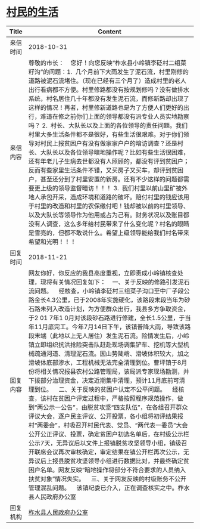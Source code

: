 # <a href="http://www.shangluo.gov.cn/zmhd/ldxxxx.jsp?urltype=leadermail.LeaderMailContentUrl&wbtreeid=1112&leadermailid=4981">村民的生活</a>
| Title |                                                                                                                                                                                                                                                                                                                                                                 Content                                                                                                                                                                                                                                                                                                                                                                  |
|:-----:|------------------------------------------------------------------------------------------------------------------------------------------------------------------------------------------------------------------------------------------------------------------------------------------------------------------------------------------------------------------------------------------------------------------------------------------------------------------------------------------------------------------------------------------------------------------------------------------------------------------------------------------------------------------------------------------------------------------------------------------|
| 来信时间  | 2018-10-31                                                                                                                                                                                                                                                                                                                                                                                                                                                                                                                                                                                                                                                                                                                               |
| 来信内容  | 尊敬的市长：    您好！向您反映“柞水县小岭镇李砭村二组菜籽沟”的问题：1.  几个月前下大雨发生了泥石流，村里刚修的道路被泥石流堵住。（现在已经有三个月了）造成村里的老人出行看病都不方便。村里修路都没有按规划修吗？没有做排水系统，村名居住几十年都没有发生泥石流，而修新路却出现了这样的情况！再者，村里修新道路也是为了方便人们更好的出行，难道在修之前你们上面的领导都没有派专业人员实地勘察吗？ 2.  村长、大队长以及上面的各位领导的责任问题。我们村里大多生活条件都不是很好，有些生活很艰难。对于你们领导对村民上报贫困户有没有做家家户户的暗访调查？还是村长、大队长以及各位领导暗地操作呢？比如有些生活很困难，还有年老儿子生病去世都没有人照顾的，都没有评到贫困户；反而有些家里生活条件不错，又买房子又买车，却评到贫困户，甚至还分到了村里安置的新房。还有不少这样的问题都需要更上级的领导监督暗访！！！ 3.  我们村里以前山里矿被外地人承包开采，造成环境和道路的破坏。赔付村里的钱应该用于村里的改造和村里的农保缴付吧！钱却被以前的村里领导、以及大队长等领导作为他用或占为己有。财务状况以及账目都没有人调查，这么多年给村民带来了什么变化呢？村名的眼睛是雪亮的，但都不敢说什么。希望上级领导能给我们村名带来希望和光明！！！                                                                                                                                                           |
| 回复时间  | 2018-11-21                                                                                                                                                                                                                                                                                                                                                                                                                                                                                                                                                                                                                                                                                                                               |
| 回复内容  | 网友你好，你反应的我县高度重视，立即责成小岭镇核查处理，现将有关情况回复如下：    一、关于反映的修路引发泥石流问题。    经核查，小岭镇李砭村三组菜子沟口至中厂子段公路金长4.3公里，已于2008年实施硬化，该路段末段当年为砂石路未列入改造计划，为方便群众出行，我县多方争取资金，于2 01 7年1 0月对该段砂石路进行修建，全长1.5公里，于当年11月底完工。今年7月14日下午，该镇普降大雨，导致该路段末端（此地以上无人居住）发生泥石流。险情发生后，小岭镇立即组织抗洪抢险突击队赶赴现场调集铲车、挖机等大型机械疏通河道、清理泥石流。因山势陡峭、滑坡体积较大，加之滑坡体底部渗水，工程机械无法完全清理到位。曹坪镇于8月份将相关情况报县农村公路管理局，该局派专家现场勘测，并下拨部分治理资金，决定近期集中清理，预计11月底前可清理到位。    二、关于反映的贫困户认定不公平问题。    经核查，该村在贫困户评定过程中，严格按照程序规范操作，做到“两公示一公告”，由脱贫攻坚“四支队伍”，在各组召开群众评议大会，逐户民主评议、公开投票，各小组将初评结果报村“两委会”，村吸召开村民代表、党员、“两代表一委员”大会公开公正评议、投票，确定贫困户初选名单后，在村级公示栏公示7天，无异议后以文件上报镇脱贫攻坚领导小组，镇级召开联席会议再次审核确定，审定结果在镇公开栏再次公示，无异议后上报县脱贫攻坚领导小组进行数据比对，并最终确定贫困户名单。网友反映“暗地操作将部分不符合要求的人员纳入扶贫对象”情况失实。    三、关于网友反映的村级账务不公开管理混乱问题。    该镇纪委已介入，正在调查核实之中。柞水县人民政府办公室 |
| 回复机构  | <a href="../../categories/agencies/柞水县人民政府办公室.md">柞水县人民政府办公室</a>                                                                                                                                                                                                                                                                                                                                                                                                                                                                                                                                                                                                                                                                           |